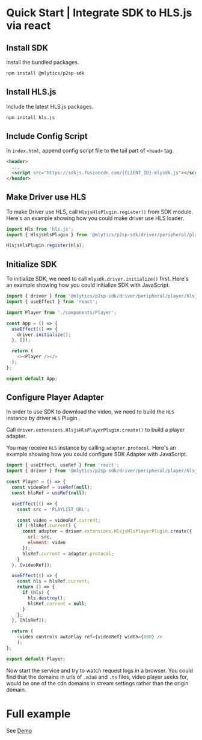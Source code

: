 # Quick Start | Integrate SDK to HLS.js via react

## Install SDK

Install the bundled packages.

```bash
npm install @mlytics/p2sp-sdk
```

## Install HLS.js

Include the latest HLS.js packages.

```bash
npm install hls.js
```

## Include Config Script

In `index.html`, append config script file to the tail part of `<head>` tag.

```html public/index.html
<header>
  ...
  <script src="https://sdkjs.fusioncdn.com/{CLIENT_ID}-mlysdk.js"></script>
</header>
```

## Make Driver use HLS

To make Driver use HLS, call `HlsjsHlsPlugin.register()` from SDK module. Here's an example showing how you could make driver use HLS loader.

```javascript
import Hls from 'hls.js';
import { HlsjsHlsPlugin } from '@mlytics/p2sp-sdk/driver/peripheral/player/hlsjs/streaming/hls/bundle';

HlsjsHlsPlugin.register(Hls);
```

## Initialize SDK

To initialize SDK, we need to call `mlysdk.driver.initialize()` first. Here's an example showing how you could initialize SDK with JavaScript.

```javascript
import { driver } from '@mlytics/p2sp-sdk/driver/peripheral/player/hlsjs/streaming/hls/bundle';
import { useEffect } from 'react';

import Player from './components/Player';

const App = () => {
  useEffect(() => {
    driver.initialize();
  }, []);

  return (
    <><Player /></>
  );
};

export default App;
```

## Configure Player Adapter

In order to use SDK to download the video, we need to build the `HLS` instance by driver `HLS` Plugin .

Call `driver.extensions.HlsjsHlsPlayerPlugin.create()` to build a player adapter.

You may receive `HLS` instance by calling `adapter.protocol`. Here's an example showing how you could configure SDK Adapter with JavaScript.

```javascript
import { useEffect, useRef } from 'react';
import { driver } from '@mlytics/p2sp-sdk/driver/peripheral/player/hlsjs/streaming/hls/bundle';

const Player = () => {
  const videoRef = useRef(null);
  const hlsRef = useRef(null);

  useEffect(() => {
    const src = 'PLAYLIST_URL';

    const video = videoRef.current;
    if (!hlsRef.current) {
      const adapter = driver.extensions.HlsjsHlsPlayerPlugin.create({
        url: src,
        element: video
      });
      hlsRef.current = adapter.protocol;
    }
  }, [videoRef]);

  useEffect(() => {
    const hls = hlsRef.current;
    return () => {
      if (hls) {
        hls.destroy();
        hlsRef.current = null;
      }
    };
  }, [hlsRef]);

  return (
    <video controls autoPlay ref={videoRef} width={800} />
    );
};

export default Player;
```

Now start the service and try to watch request logs in a browser. You could find that the domains in urls of `.m3u8` and `.ts` files, video player seeks for,  would be one of the cdn domains in stream settings rather than the origin domain.

# Full example

See [Demo](https://github.com/mlytics/stream-sdk-guide/tree/main/HLS.js/react-sample)